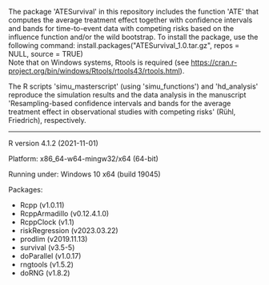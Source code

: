 The package 'ATESurvival' in this repository includes the function 'ATE' that computes the average treatment effect together with confidence intervals and bands for time-to-event data with competing risks based on the influence function and/or the wild bootstrap.
To install the package, use the following command: install.packages("ATESurvival_1.0.tar.gz", repos = NULL, source = TRUE)  
Note that on Windows systems, Rtools is required (see https://cran.r-project.org/bin/windows/Rtools/rtools43/rtools.html).

The R scripts 'simu_masterscript' (using 'simu_functions') and 'hd_analysis' reproduce the simulation results and the data analysis in the manuscript 'Resampling-based confidence intervals and bands for the average treatment effect in observational studies with competing risks' (Rühl, Friedrich), respectively.

---

R version 4.1.2 (2021-11-01)

Platform: x86_64-w64-mingw32/x64 (64-bit)

Running under: Windows 10 x64 (build 19045)

Packages:
- Rcpp (v1.0.11)
- RcppArmadillo (v0.12.4.1.0)
- RcppClock (v1.1)
- riskRegression (v2023.03.22)
- prodlim (v2019.11.13)
- survival (v3.5-5)
- doParallel (v1.0.17)
- rngtools (v1.5.2)
- doRNG (v1.8.2)
